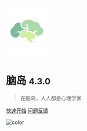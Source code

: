 
<a href="https://www.naodao.com">![logo](assets/imgs/logo.png)</a>

# 脑岛 <small>4.3.0</small>

> 在脑岛，人人都是心理学家

[快速开始](#视频教程)
[问题反馈](/4-develop/3-feedback.md)

<!-- background color -->

![color](#f0f0f0)